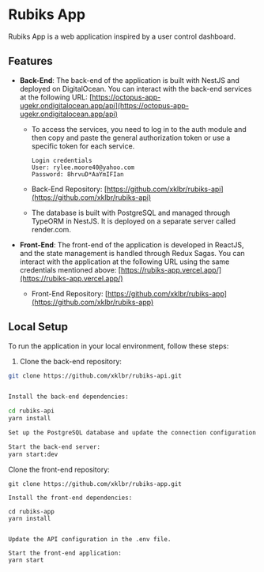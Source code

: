 # Rubiks App

Rubiks App is a web application inspired by a user control dashboard.

## Features

- **Back-End**: The back-end of the application is built with NestJS and deployed on DigitalOcean. You can interact with the back-end services at the following URL: [https://octopus-app-ugekr.ondigitalocean.app/api](https://octopus-app-ugekr.ondigitalocean.app/api)

  - To access the services, you need to log in to the auth module and then copy and paste the general authorization token or use a specific token for each service.

    ```
    Login credentials
    User: rylee.moore40@yahoo.com
    Password: 8hrvuD*AaYmIFIan
    ```

  - Back-End Repository: [https://github.com/xklbr/rubiks-api](https://github.com/xklbr/rubiks-api)
  - The database is built with PostgreSQL and managed through TypeORM in NestJS. It is deployed on a separate server called render.com.

- **Front-End**: The front-end of the application is developed in ReactJS, and the state management is handled through Redux Sagas. You can interact with the application at the following URL using the same credentials mentioned above: [https://rubiks-app.vercel.app/](https://rubiks-app.vercel.app/)
  - Front-End Repository: [https://github.com/xklbr/rubiks-app](https://github.com/xklbr/rubiks-app)

## Local Setup

To run the application in your local environment, follow these steps:

1. Clone the back-end repository:

```bash
git clone https://github.com/xklbr/rubiks-api.git


Install the back-end dependencies:

cd rubiks-api
yarn install

Set up the PostgreSQL database and update the connection configuration in the .env file.

Start the back-end server:
yarn start:dev
```

Clone the front-end repository:

```
git clone https://github.com/xklbr/rubiks-app.git

Install the front-end dependencies:

cd rubiks-app
yarn install


Update the API configuration in the .env file.

Start the front-end application:
yarn start
```

